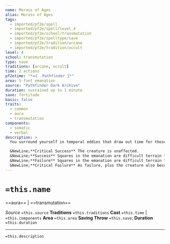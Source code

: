 ```yaml
---
name: Morass of Ages
alias: Morass of Ages
tags:
  - imported/pf2e/spell
  - imported/pf2e/spell/level_4
  - imported/pf2e/school/transmutation
  - imported/pf2e/spelltype/save
  - imported/pf2e/tradition/arcane
  - imported/pf2e/tradition/occult
level: 4
school: transmutation
type: save
traditions: [arcane, occult]
time: 2 actions
pf2etime: "*⬺{ .Pathfinder }*"
area: 5-foot emanation
source: "Pathfinder Dark Archive"
duration: sustained up to 1 minute
save: fortitude
basic: false
traits:
  - common
  - aura
  - transmutation
components:
  - somatic
  - verbal
description: >
  You surround yourself in temporal eddies that draw out time for those around you, making every step feel like an eternity endured. A creature in the emanation, or that later enters the emanation, must attempt a Fortitude save. The creature makes this save only once and uses the same effect for the duration of the spell. Each time you Sustain the Spell, you can choose to increase the emanation's radius by 5 feet, to a maximum of 60 feet.

  &NewLine;**Critical Success** The creature is unaffected.
  &NewLine;**Success** Squares in the emanation are difficult terrain for the creature.
  &NewLine;**Failure** Squares in the emanation are difficult terrain for the creature, and the creature is [[Slowed]] 1 when it starts its turn in the emanation.
  &NewLine;**Critical Failure** As failure, plus the creature also becomes [[Restrained]]. The creature can attempt to Escape against your spell DC to remove the restrained condition.
---
```

# `=this.name`
==aura== | ==transmutation==

*Source* `=this.source`
**Traditions** `=this.traditions`
**Cast** `=this.time` | `=this.components`
**Area** `=this.area`
**Saving Throw** `=this.save`; **Duration** `=this.duration`

***
`=this.description`